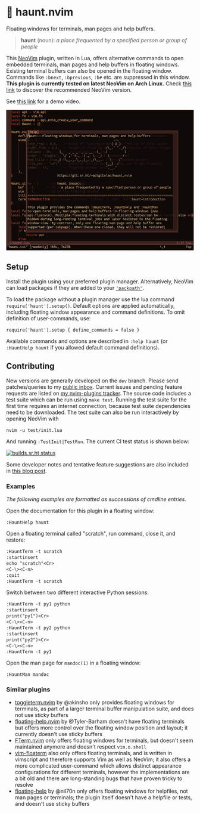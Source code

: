 # 👻 haunt.nvim

Floating windows for terminals, man pages and help buffers.

> **haunt** (noun):
>   *a place frequented by a specified person or group of people*

This [NeoVim](https://neovim.io) plugin, written in Lua, offers alternative
commands to open embedded terminals, man pages and help buffers in floating
windows. Existing terminal buffers can also be opened in the floating window.
Commands like `:bnext`, `:bprevious`, `:b#` etc. are suppressed in this window.
**This plugin is currently tested on latest NeoVim on Arch Linux.**
Check [this link](https://archlinux.org/packages/extra/x86_64/neovim/) to
discover the recommended NeoVim version.

See [this link](https://adigitoleo.srht.site/haunt-nvim/haunt-nvim.mp4) for a demo video.

![:HauntHelp screenshot](screenshot.png)

## Setup

Install the plugin using your preferred plugin manager. Alternatively, NeoVim
can load packages if they are added to your [`'packpath'`](https://neovim.io/doc/user/options.html#'packpath').

To load the package without a plugin manager use the lua command `require('haunt').setup()`.
Default options are applied automatically, including floating window appearance
and command definitions. To omit definition of user-commands, use:

    require('haunt').setup { define_commands = false }

Available commands and options are described in `:help haunt`
(or `:HauntHelp haunt` if you allowed default command definitions).

## Contributing

New versions are generally developed on the `dev` branch.
Please send patches/queries to my [public inbox](https://lists.sr.ht/~adigitoleo/public-inbox).
Current issues and pending feature requests are listed on [my nvim-plugins tracker](https://todo.sr.ht/~adigitoleo/nvim-plugins?search=%5Bhaunt.nvim%5D).
The source code includes a test suite which can be run using `make test`.
Running the test suite for the first time requires an internet connection,
because test suite dependencies need to be downloaded.
The test suite can also be run interactively by opening NeoVim with

    nvim -u test/init.lua

And running `:TestInit|TestRun`. The current CI test status is shown below:

[![builds.sr.ht status](https://builds.sr.ht/~adigitoleo/haunt.nvim.svg)](https://builds.sr.ht/~adigitoleo/haunt.nvim?)

Some developer notes and tentative feature suggestions are also included in
[this blog post](https://adigitoleo.srht.site/haunt-nvim/).

### Examples

*The following examples are formatted as successions of cmdline entries.*

Open the documentation for this plugin in a floating window:

    :HauntHelp haunt

Open a floating terminal called "scratch", run command, close it, and restore:

    :HauntTerm -t scratch
    :startinsert
    echo "scratch"<Cr>
    <C-\><C-n>
    :quit
    :HauntTerm -t scratch

Switch between two different interactive Python sessions:

    :HauntTerm -t py1 python
    :startinsert
    print("py1")<Cr>
    <C-\><C-n>
    :HauntTerm -t py2 python
    :startinsert
    print("py2")<Cr>
    <C-\><C-n>
    :HauntTerm -t py1

Open the man page for `mandoc(1)` in a floating window:

    :HauntMan mandoc

### Similar plugins

- [toggleterm.nvim](https://github.com/akinsho/toggleterm.nvim) by @akinsho
  only provides floating windows for terminals, as part of a larger terminal
  buffer manipulation suite, and does not use sticky buffers
- [floating-help.nvim](https://github.com/Tyler-Barham/floating-help.nvim) by @Tyler-Barham
  doesn't have floating terminals but offers more control over the floating
  window position and layout; it currently doesn't use sticky buffers
- [FTerm.nvim](https://github.com/numToStr/FTerm.nvim) only offers floating windows for terminals,
  but doesn't seem maintained anymore and doesn't respect `vim.o.shell`
- [vim-floaterm](https://github.com/voldikss/vim-floaterm) also only offers floating terminals, and is written in
  vimscript and therefore supports Vim as well as NeoVim; it also offers a
  more complicated user-command which allows distinct appearance configurations
  for different terminals, however the implementations are a bit old and there
  are long-standing bugs that have proven tricky to resolve
- [floating-help](https://github.com/nil70n/floating-help) by @nil70n only
  offers floating windows for helpfiles, not man pages or terminals; the plugin
  itself doesn't have a helpfile or tests, and doesn't use sticky buffers

